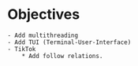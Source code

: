 
# Objectives
    - Add multithreading
    - Add TUI (Terminal-User-Interface)
    - TikTok
        * Add follow relations.